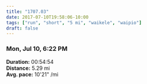 ```yaml
---
title: "1707.03"
date: 2017-07-10T19:58:06-10:00
tags: ["run", "short", "5 mi", "waikele", "waipio"]
draft: false
---
```


### Mon, Jul 10, 6:22 PM

**Duration:** 00:54:54  
**Distance:** 5.29 mi  
**Avg. pace:** 10'21" /mi